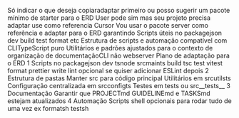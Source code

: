 Só indicar o que deseja copiaradaptar primeiro ou posso sugerir um pacote mínimo de starter para o ERD
User
pode sim mas seu projeto precisa adaptar use como referencia
Cursor
 Vou usar o pacote server como referência e adaptar para o ERD garantindo
 Scripts úteis no packagejson dev build test format etc
 Estrutura de scripts e automação compatível com CLITypeScript puro
 Utilitários e padrões ajustados para o contexto de organização de documentaçãoCLI não webserver
 Plano de adaptação para o ERD
1 Scripts no packagejson
 dev tsnode srcmaints
 build tsc
 test vitest
 format prettier write 
 lint opcional se quiser adicionar ESLint depois
2 Estrutura de pastas
 Manter src para código principal
 Utilitários em srcutilsts
 Configuração centralizada em srcconfigts
 Testes em tests ou src__tests__
3 Documentação
 Garantir que PROJECTmd GUIDELINEmd e TASKSmd estejam atualizados
4 Automação
 Scripts shell opcionais para rodar tudo de uma vez ex formatsh testsh